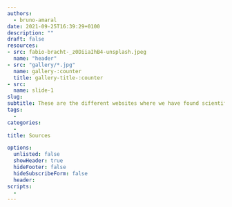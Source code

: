 ```yaml
---
authors:
  - bruno-amaral
date: 2021-09-25T16:39:29+0100
description: ""
draft: false
resources: 
- src: fabio-bracht-_z0DiiaIhB4-unsplash.jpeg
  name: "header"
- src: "gallery/*.jpg"
  name: gallery-:counter
  title: gallery-title-:counter
- src:
  name: slide-1
slug:
subtitle: These are the different websites where we have found scientific articles on Multiple Sclerosis
tags: 
  - 
categories: 
  - 
title: Sources

options:
  unlisted: false
  showHeader: true
  hideFooter: false
  hideSubscribeForm: false
  header:
scripts:
  -
---
```

